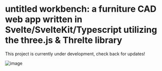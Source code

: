 # untitled workbench: a furniture CAD web app written in Svelte/SvelteKit/Typescript utilizing the three.js & Threlte library

This project is currently under development, check back for updates!

![image](https://github.com/user-attachments/assets/15442cc9-967c-4362-a0de-6fb9c554bee9)

